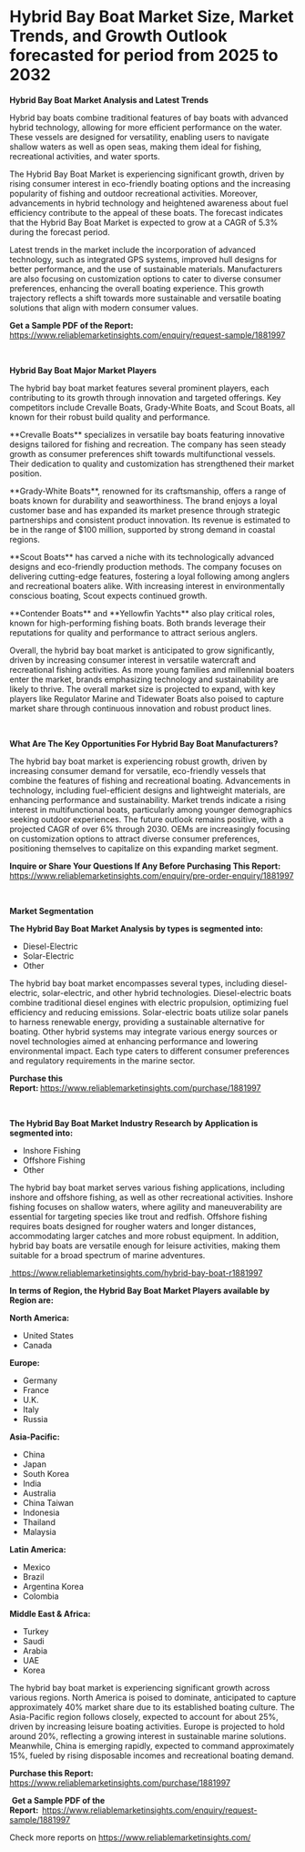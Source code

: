 <p><h1>Hybrid Bay Boat Market Size, Market Trends, and Growth Outlook forecasted for period from 2025 to 2032</h1></p><p><strong>Hybrid Bay Boat Market Analysis and Latest Trends</strong></p>
<p><p>Hybrid bay boats combine traditional features of bay boats with advanced hybrid technology, allowing for more efficient performance on the water. These vessels are designed for versatility, enabling users to navigate shallow waters as well as open seas, making them ideal for fishing, recreational activities, and water sports.</p><p>The Hybrid Bay Boat Market is experiencing significant growth, driven by rising consumer interest in eco-friendly boating options and the increasing popularity of fishing and outdoor recreational activities. Moreover, advancements in hybrid technology and heightened awareness about fuel efficiency contribute to the appeal of these boats. The forecast indicates that the Hybrid Bay Boat Market is expected to grow at a CAGR of 5.3% during the forecast period.</p><p>Latest trends in the market include the incorporation of advanced technology, such as integrated GPS systems, improved hull designs for better performance, and the use of sustainable materials. Manufacturers are also focusing on customization options to cater to diverse consumer preferences, enhancing the overall boating experience. This growth trajectory reflects a shift towards more sustainable and versatile boating solutions that align with modern consumer values.</p></p>
<p><strong>Get a Sample PDF of the Report:&nbsp;</strong> <a href="https://www.reliablemarketinsights.com/enquiry/request-sample/1881997?utm_campaign=3085&utm_medium=2&utm_source=Github&utm_content=ia&utm_term=11042025&utm_id=hybrid-bay-boat">https://www.reliablemarketinsights.com/enquiry/request-sample/1881997</a></p>
<p>&nbsp;</p>
<p><strong>Hybrid Bay Boat Major Market Players</strong></p>
<p><p>The hybrid bay boat market features several prominent players, each contributing to its growth through innovation and targeted offerings. Key competitors include Crevalle Boats, Grady-White Boats, and Scout Boats, all known for their robust build quality and performance.</p><p>**Crevalle Boats** specializes in versatile bay boats featuring innovative designs tailored for fishing and recreation. The company has seen steady growth as consumer preferences shift towards multifunctional vessels. Their dedication to quality and customization has strengthened their market position.</p><p>**Grady-White Boats**, renowned for its craftsmanship, offers a range of boats known for durability and seaworthiness. The brand enjoys a loyal customer base and has expanded its market presence through strategic partnerships and consistent product innovation. Its revenue is estimated to be in the range of $100 million, supported by strong demand in coastal regions.</p><p>**Scout Boats** has carved a niche with its technologically advanced designs and eco-friendly production methods. The company focuses on delivering cutting-edge features, fostering a loyal following among anglers and recreational boaters alike. With increasing interest in environmentally conscious boating, Scout expects continued growth.</p><p>**Contender Boats** and **Yellowfin Yachts** also play critical roles, known for high-performing fishing boats. Both brands leverage their reputations for quality and performance to attract serious anglers.</p><p>Overall, the hybrid bay boat market is anticipated to grow significantly, driven by increasing consumer interest in versatile watercraft and recreational fishing activities. As more young families and millennial boaters enter the market, brands emphasizing technology and sustainability are likely to thrive. The overall market size is projected to expand, with key players like Regulator Marine and Tidewater Boats also poised to capture market share through continuous innovation and robust product lines.</p></p>
<p>&nbsp;</p>
<p><strong>What Are The Key Opportunities For Hybrid Bay Boat Manufacturers?</strong></p>
<p><p>The hybrid bay boat market is experiencing robust growth, driven by increasing consumer demand for versatile, eco-friendly vessels that combine the features of fishing and recreational boating. Advancements in technology, including fuel-efficient designs and lightweight materials, are enhancing performance and sustainability. Market trends indicate a rising interest in multifunctional boats, particularly among younger demographics seeking outdoor experiences. The future outlook remains positive, with a projected CAGR of over 6% through 2030. OEMs are increasingly focusing on customization options to attract diverse consumer preferences, positioning themselves to capitalize on this expanding market segment.</p></p>
<p><strong>Inquire or Share Your Questions If Any Before Purchasing This Report:</strong> <a href="https://www.reliablemarketinsights.com/enquiry/pre-order-enquiry/1881997?utm_campaign=3085&utm_medium=2&utm_source=Github&utm_content=ia&utm_term=11042025&utm_id=hybrid-bay-boat">https://www.reliablemarketinsights.com/enquiry/pre-order-enquiry/1881997</a></p>
<p>&nbsp;</p>
<p><strong>Market Segmentation</strong></p>
<p><strong>The Hybrid Bay Boat Market Analysis by types is segmented into:</strong></p>
<p><ul><li>Diesel-Electric</li><li>Solar-Electric</li><li>Other</li></ul></p>
<p><p>The hybrid bay boat market encompasses several types, including diesel-electric, solar-electric, and other hybrid technologies. Diesel-electric boats combine traditional diesel engines with electric propulsion, optimizing fuel efficiency and reducing emissions. Solar-electric boats utilize solar panels to harness renewable energy, providing a sustainable alternative for boating. Other hybrid systems may integrate various energy sources or novel technologies aimed at enhancing performance and lowering environmental impact. Each type caters to different consumer preferences and regulatory requirements in the marine sector.</p></p>
<p><strong>Purchase this Report:&nbsp;</strong><a href="https://www.reliablemarketinsights.com/purchase/1881997?utm_campaign=3085&utm_medium=2&utm_source=Github&utm_content=ia&utm_term=11042025&utm_id=hybrid-bay-boat">https://www.reliablemarketinsights.com/purchase/1881997</a></p>
<p>&nbsp;</p>
<p><strong>The Hybrid Bay Boat Market Industry Research by Application is segmented into:</strong></p>
<p><ul><li>Inshore Fishing</li><li>Offshore Fishing</li><li>Other</li></ul></p>
<p><p>The hybrid bay boat market serves various fishing applications, including inshore and offshore fishing, as well as other recreational activities. Inshore fishing focuses on shallow waters, where agility and maneuverability are essential for targeting species like trout and redfish. Offshore fishing requires boats designed for rougher waters and longer distances, accommodating larger catches and more robust equipment. In addition, hybrid bay boats are versatile enough for leisure activities, making them suitable for a broad spectrum of marine adventures.</p></p>
<p><a href="https://www.reliablemarketinsights.com/hybrid-bay-boat-r1881997?utm_campaign=3085&utm_medium=2&utm_source=Github&utm_content=ia&utm_term=11042025&utm_id=hybrid-bay-boat">&nbsp;https://www.reliablemarketinsights.com/hybrid-bay-boat-r1881997</a></p>
<p><strong>In terms of Region, the Hybrid Bay Boat Market Players available by Region are:</strong></p>
<p>
    <p> <strong> North America: </strong>
        <ul>
            <li>United States</li>
            <li>Canada</li>
        </ul>
        </p> 
    <p> <strong> Europe: </strong>
        <ul>
            <li>Germany</li>
            <li>France</li>
            <li>U.K.</li>
            <li>Italy</li>
            <li>Russia</li>
        </ul>
        </p> 
    <p> <strong> Asia-Pacific: </strong>
        <ul>
            <li>China</li>
            <li>Japan</li>
            <li>South Korea</li>
            <li>India</li>
            <li>Australia</li>
            <li>China Taiwan</li>
            <li>Indonesia</li>
            <li>Thailand</li>
            <li>Malaysia</li>
        </ul>
        </p> 
    <p> <strong> Latin America: </strong>
        <ul>
            <li>Mexico</li>
            <li>Brazil</li>
            <li>Argentina Korea</li>
            <li>Colombia</li>
        </ul>
        </p> 
    <p> <strong> Middle East & Africa: </strong>
        <ul>
            <li>Turkey</li>
            <li>Saudi</li>
            <li>Arabia</li>
            <li>UAE</li>
            <li>Korea</li>
        </ul>
    </p>
    </p>
<p><p>The hybrid bay boat market is experiencing significant growth across various regions. North America is poised to dominate, anticipated to capture approximately 40% market share due to its established boating culture. The Asia-Pacific region follows closely, expected to account for about 25%, driven by increasing leisure boating activities. Europe is projected to hold around 20%, reflecting a growing interest in sustainable marine solutions. Meanwhile, China is emerging rapidly, expected to command approximately 15%, fueled by rising disposable incomes and recreational boating demand.</p></p>
<p><strong>Purchase this Report: </strong><a href="https://www.reliablemarketinsights.com/purchase/1881997?utm_campaign=3085&utm_medium=2&utm_source=Github&utm_content=ia&utm_term=11042025&utm_id=hybrid-bay-boat">https://www.reliablemarketinsights.com/purchase/1881997</a></p>
<p>&nbsp;<strong>Get a Sample PDF of the Report:&nbsp;&nbsp;</strong><a href="https://www.reliablemarketinsights.com/enquiry/request-sample/1881997?utm_campaign=3085&utm_medium=2&utm_source=Github&utm_content=ia&utm_term=11042025&utm_id=hybrid-bay-boat">https://www.reliablemarketinsights.com/enquiry/request-sample/1881997</a></p>
<p><strong></strong></p>
<p>Check more reports on <a href="https://www.reliablemarketinsights.com/?utm_campaign=3085&utm_medium=2&utm_source=Github&utm_content=ia&utm_term=11042025&utm_id=hybrid-bay-boat">https://www.reliablemarketinsights.com/</a></p>